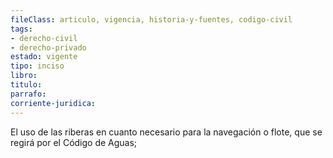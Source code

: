 ```yaml
---
fileClass: articulo, vigencia, historia-y-fuentes, codigo-civil
tags:
- derecho-civil
- derecho-privado
estado: vigente
tipo: inciso
libro:
titulo:
parrafo:
corriente-juridica:
---
```

El uso de las riberas en cuanto necesario para la navegación o flote, que se regirá por el Código de Aguas;
